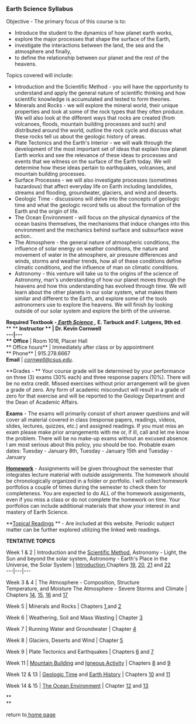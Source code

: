 ### Earth Science Syllabus

Objective - The primary focus of this course is to:

  * Introduce the student to the dynamics of how planet earth works,
  * explore the major processes that shape the surface of the Earth,
  * investigate the interactions between the land, the sea and the atmosphere and finally,
  * to define the relationship between our planet and the rest of the heavens. 

Topics covered will include:

  * Introduction and the Scientific Method - you will have the opportunity to understand and apply the general nature of scientific thinking and how scientific knowledge is accumulated and tested to form theories.
  * Minerals and Rocks - we will explore the mineral world, their unique properties and look at some of the rock types that they often produce. We will also look at the different ways that rocks are created (from volcanoes, floods, mountain building processes and such) and distributed around the world, outline the rock cycle and discuss what these rocks tell us about the geologic history of areas.
  * Plate Tectonics and the Earth's Interior - we will walk through the development of the most important set of ideas that explain how planet Earth works and see the relevance of these ideas to processes and events that we witness on the surface of the Earth today. We will determine how these ideas pertain to earthquakes, volcanoes, and mountain building processes.
  * Surface Processes - we will also investigate processes (sometimes hazardous) that affect everyday life on Earth including landslides, streams and flooding, groundwater, glaciers, and wind and deserts.
  * Geologic Time - discussions will delve into the concepts of geologic time and what the geologic record tells us about the formation of the Earth and the origin of life.
  * The Ocean Environment - will focus on the physical dynamics of the ocean basins themselves, the mechanisms that induce changes into this environment and the mechanics behind surface and subsurface wave action..
  * The Atmosphere - the general nature of atmospheric conditions, the influence of solar energy on weather conditions, the nature and movement of water in the atmosphere, air pressure differences and winds, storms and weather trends, how all of these conditions define climatic conditions, and the influence of man on climatic conditions.
  * Astronomy - this venture will take us to the origins of the science of Astronomy, man's understanding of how our planet moves through the heavens and how this understanding has evolved through time. We will learn about the other planets in our solar system, what makes them similar and different to the Earth, and explore some of the tools astronomers use to explore the heavens. We will finish by looking outside of our solar system and explore the birth of the universe.  
  
**Required Textbook -**[ **_Earth Science_
,**](http://www.prenhall.com/divisions/esm/esm_math.html) **E. Tarbuck and F.
Lutgens, 9th ed**.  
** **   **Instructor  ** |   Dr. Kevin Cornwell  
---|---  
**  Office** |  Room 1016, Placer Hall  
**  Office hours** |  Immediately after class or by appointment  
**  Phone** |   915.278.6667  
  **Email** |    _[cornwell@csus.edu](mailto:cornwell@csus.edu)_.  

**Grades \- ** Your course grade will be determined by your performance on
three (3) exams (30% each) and three response papers (10%). There will be no
extra credit. Missed exercises without prior arrangement will be given a grade
of zero. Any form of academic misconduct will result in a grade of zero for
that exercise and will be reported to the Geology Department and the Dean of
Academic Affairs.  
  
**Exams** \- The exams will primarily consist of short answer questions and
will cover all material covered in class (response papers, readings, videos,
slides, lectures, quizzes, etc.) and assigned readings. If you must miss an
exam please make prior arrangements with me or, if ill, call and let me know
the problem. There will be no make-up exams without an excused absence. I am
most serious about this policy, you should be too. Probable exam dates:
Tuesday - January 8th, Tuesday - January 15th and Tuesday - January

[**Homework**](http://www.csus.edu/indiv/c/cornwell/earth/homework.htm) \-
Assignments will be given throughout the semester that integrates lecture
material with outside assignments. The homework should be chronologically
organized in a folder or portfolio. I will collect homework portfolios a
couple of times during the semester to check them for completeness. You are
expected to do ALL of the homework assignments, even if you miss a class or do
not complete the homework on time. Your portfolios can include additional
materials that show your interest in and mastery of Earth Science.

**[Topical
Readings](http://www.csus.edu/indiv/c/cornwell/earth/webreadings.htm) ** \-
Are included at this website. Periodic subject matter can be further explored
utilizing the linked web readings.

  **TENTATIVE TOPICS**

Week 1 & 2 |   Introduction and the [Scientific
Method](http://www.csus.edu/indiv/c/cornwell/earth/scimethod.htm), Astronomy -
Light, the Sun and beyond the solar system, Astronomy - Earth's Place in the
Universe, the Solar System |   [Introduction
](http://www.csus.edu/indiv/c/cornwell/earth/intro.htm)Chapters
[19](http://www.csus.edu/indiv/c/cornwell/earth/ch19.htm),
[20](http://www.csus.edu/indiv/c/cornwell/earth/ch20.htm),
[21](http://www.csus.edu/indiv/c/cornwell/earth/ch21.html) and
[22](http://www.csus.edu/indiv/c/cornwell/earth/ch22.html)  
---|---|---  
  
Week 3 & 4 |   The Atmosphere - Composition, Structure  
Temperature, and Moisture The Atmosphere - Severe Storms and Climate |
Chapters [14](http://www.csus.edu/indiv/c/cornwell/earth/ch14.htm),
[15](http://www.csus.edu/indiv/c/cornwell/earth/ch15.htm),
[16](http://www.csus.edu/indiv/c/cornwell/earth/ch16.htm) and
[17](http://www.csus.edu/indiv/c/cornwell/earth/ch17.htm)  
  
Week 5 |  Minerals and Rocks |  Chapters [1
](http://www.csus.edu/indiv/c/cornwell/earth/ch1.htm)and
[2](http://www.csus.edu/indiv/c/cornwell/earth/ch2.htm)  
  
 Week 6 |  Weathering, Soil and Mass Wasting |  Chapter
[3](http://www.csus.edu/indiv/c/cornwell/earth/ch3.htm)  
  
 Week 7 |   Running Water and Groundwater |   Chapter
[4](http://www.csus.edu/indiv/c/cornwell/earth/ch4.htm)  
  
Week 8 |  Glaciers, Deserts and Wind |  Chapter
[5](http://www.csus.edu/indiv/c/cornwell/earth/ch5.htm)  
  
Week 9 |   Plate Tectonics and Earthquakes |   Chapters
[6](http://www.csus.edu/indiv/c/cornwell/earth/ch6.htm) and
[7](http://www.csus.edu/indiv/c/cornwell/earth/ch7.htm)  
  
Week 11 |   [Mountain
Building](http://www.csus.edu/indiv/c/cornwell/earth/mntns_files/v3_document.htm)
and [Igneous
Activity](http://www.csus.edu/indiv/c/cornwell/earth/volcano_files/v3_document.htm)
|   Chapters [8](http://www.csus.edu/indiv/c/cornwell/earth/ch8.htm) and
[9](http://www.csus.edu/indiv/c/cornwell/earth/ch9.htm)  
  
Week 12 & 13 |   [Geologic
Time](http://www.csus.edu/indiv/c/cornwell/earth/geotime_files/v3_document.htm)
and [Earth
History](http://www.csus.edu/indiv/c/cornwell/earth/earth_history_files/v3_document.htm)
|   Chapters [10](http://www.csus.edu/indiv/c/cornwell/earth/ch10.htm) and
[11](http://www.csus.edu/indiv/c/cornwell/earth/ch11.htm)  
  
Week 14 & 15 |  [ The Ocean
Environment](http://www.csus.edu/indiv/c/cornwell/earth/oceanography_files/v3_document.htm)
|    Chapter [12](http://www.csus.edu/indiv/c/cornwell/earth/ch12.htm) and
[13](http://www.csus.edu/indiv/c/cornwell/earth/ch13.htm)  
  


**  
**

return to[ home page](http://www.csus.edu/indiv/c/cornwell/mainpage.htm)




